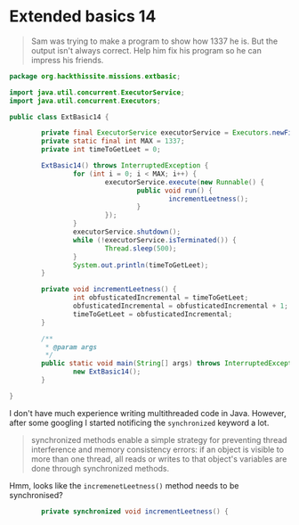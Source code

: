 # Extended basics 14

> Sam was trying to make a program to show how 1337 he is. But the output isn't always correct. Help him fix his program so he can impress his friends.

```java
package org.hackthissite.missions.extbasic;

import java.util.concurrent.ExecutorService;
import java.util.concurrent.Executors;

public class ExtBasic14 {

        private final ExecutorService executorService = Executors.newFixedThreadPool(100);
        private static final int MAX = 1337;
        private int timeToGetLeet = 0;

        ExtBasic14() throws InterruptedException {
                for (int i = 0; i < MAX; i++) {
                        executorService.execute(new Runnable() {
                                public void run() {
                                        incrementLeetness();
                                }
                        });
                }
                executorService.shutdown();
                while (!executorService.isTerminated()) {
                        Thread.sleep(500);
                }
                System.out.println(timeToGetLeet);
        }

        private void incrementLeetness() {
                int obfusticatedIncremental = timeToGetLeet;
                obfusticatedIncremental = obfusticatedIncremental + 1;
                timeToGetLeet = obfusticatedIncremental;
        }

        /**
         * @param args
         */
        public static void main(String[] args) throws InterruptedException {
                new ExtBasic14();
        }

}
```

I don't have much experience writing multithreaded code in Java. However, after some googling I started notificing the `synchronized` keyword a lot.

> synchronized methods enable a simple strategy for preventing thread interference and memory consistency errors: if an object is visible to more than one thread, all reads or writes to that object's variables are done through synchronized methods.

Hmm, looks like the `incremenetLeetness()` method needs to be synchronised? 

```java
        private synchronized void incrementLeetness() {
```